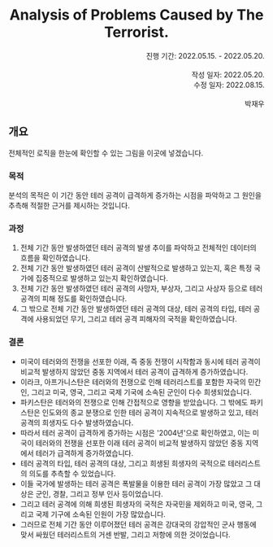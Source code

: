 <h1 align="center">Analysis of Problems Caused by The Terrorist.</h1>

<div align="Right">
    진행 기간: 2022.05.15. - 2022.05.20.
    </br>
    </br>
    작성 일자: 2022.05.20.
    </br>
    수정 일자: 2022.08.15.
    </br>
    </br>
    박재우
</div>

## 개요
전체적인 로직을 한눈에 확인할 수 있는 그림을 이곳에 넣겠습니다.

### 목적
분석의 목적은 이 기간 동안 테러 공격이 급격하게 증가하는 시점을 파악하고 그 원인을 추측해 적절한 근거를 제시하는 것입니다.

### 과정
1. 전체 기간 동안 발생하였던 테러 공격의 발생 추이를 파악하고 전체적인 데이터의 흐름을 확인하였습니다.
2. 전체 기간 동안 발생하였던 테러 공격이 산발적으로 발생하고 있는지, 혹은 특정 국가에 집중적으로 발생하고 있는지 확인하였습니다.
3. 전체 기간 동안 발생하였던 테러 공격의 사망자, 부상자, 그리고 사상자 등으로 테러 공격의 피해 정도를 확인하였습니다.
4. 그 밖으로 전체 기간 동안 발생하였던 테러 공격의 대상, 테러 공격의 타입, 테러 공격에 사용되었던 무기, 그리고 테러 공격 피해자의 국적을 확인하였습니다.

### 결론
- 미국이 테러와의 전쟁을 선포한 이래, 즉 중동 전쟁이 시작함과 동시에 테러 공격이 비교적 발생하지 않았던 중동 지역에서 테러 공격이 급격하게 증가하였습니다.
- 이라크, 아프가니스탄은 테러와의 전쟁으로 인해 테러리스트를 포함한 자국의 민간인, 그리고 미국, 영국, 그리고 국제 기국에 소속된 군인이 다수 희생되었습니다.
- 파키스탄은 테러와의 전쟁으로 인해 간접적으로 영향을 받았습니다. 그 밖에도 파키스탄은 인도와의 종교 분쟁으로 인한 테러 공격이 지속적으로 발생하고 있고, 테러 공격의 희생자도 다수 발생하였습니다.
- 따라서 테러 공격이 급격하게 증가하는 시점은 '2004년'으로 확인하였고, 이는 미국이 테러와의 전쟁을 선포한 이래 테러 공격이 비교적 발생하지 않았던 중동 지역에서 테러가 급격하게 증가하였습니다.
- 테러 공격의 타입, 테러 공격의 대상, 그리고 희생된 희생자의 국적으로 테러리스트의 의도를 추측할 수 있었습니다.
- 이들 국가에 발생하는 테러 공격은 폭발물을 이용한 테러 공격이 가장 많았고 그 대상은 군인, 경찰, 그리고 정부 인사 등이었습니다.
- 그리고 테러 공격에 의해 희생된 희생자의 국적은 자국민을 제외하고 미국, 영국, 그리고 국제 기구에 소속된 인원이 가장 많았습니다.
- 그러므로 전체 기간 동안 이루어졌던 테러 공격은 강대국의 강압적인 군사 행동에 맞서 싸웠던 테러리스트의 거센 반발, 그리고 저항에 의한 것이었습니다.

</br>

